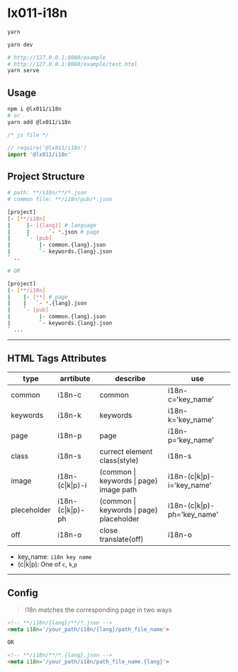 # lx011-i18n

```bash
yarn

yarn dev

# http://127.0.0.1:8080/example
# http://127.0.0.1:8080/example/test.html
yarn serve
```

## Usage

```bash
npm i @lx011/i18n
# or
yarn add @lx011/i18n
```

```js
/* js file */

// require('@lx011/i18n')
import '@lx011/i18n'
```

## Project Structure

```bash
# path: **/i18n/**/*.json
# common file: **/i18n/pub/*.json

[project]
|- [**/i18n]
|     |- [{lang}] # language
|     |      `- *.json # page
|     `- [pub]
|         |- common.{lang}.json
|         `- keywords.{lang}.json
` ..

# OR

[project]
|- [**/i18n]
|    |- [**] # page
|    |   `- *.{lang}.json
|    `- [pub]
|         |- common.{lang}.json
|         `- keywords.{lang}.json
` ...
```

---

## HTML Tags Attributes

|type|arrtibute|describe|use|
|---|---|---|---|
|common|i18n-c|common|i18n-c='key_name'|
|keywords|i18n-k|keywords|i18n-k='key_name'|
|page|i18n-p|page|i18n-p='key_name'|
|class|i18n-s|currect element class(style)|i18n-s|
|image|i18n-(c\|k\|p)-i|(common \| keywords \| page) image path |i18n-(c\|k\|p)-i='key_name'|
|pleceholder|i18n-(c\|k\|p)-ph|(common \| keywords \| page) placeholder |i18n-(c\|k\|p)-ph='key_name' |
|off|i18n-o|close translate(off)|i18n-o|

* key_name: `i18n key name`
* (c\|k\|p): One of `c`, `k`,`p`

---

## Config

> i18n matches the corresponding page in two ways

```html
<!-- **/i18n/{lang}/**/*.json -->
<meta i18n='/your_path/i18n/{lang}/path_file_name'>

OR

<!-- **/i18n/**/*.{lang}.json -->
<meta i18n='/your_path/i18n/path_file_name.{lang}'>
```